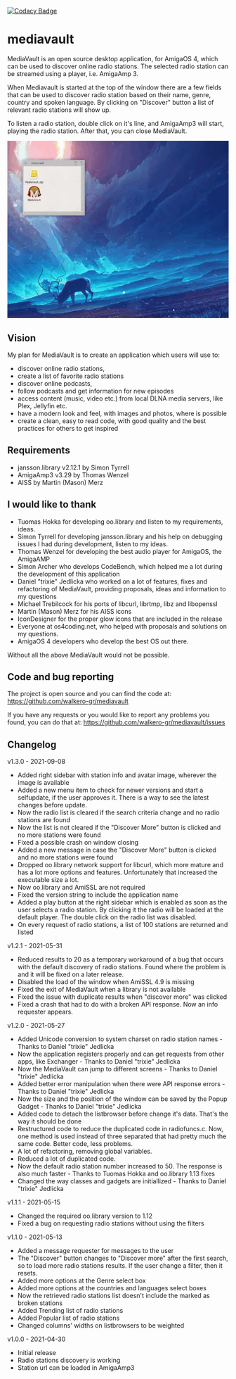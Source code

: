 [![Codacy Badge](https://api.codacy.com/project/badge/Grade/634c72a5f74142228ed82c47848ba17d)](https://app.codacy.com/gh/walkero-gr/mediavault?utm_source=github.com&utm_medium=referral&utm_content=walkero-gr/mediavault&utm_campaign=Badge_Grade_Settings)

# mediavault

MediaVault is an open source desktop application, for AmigaOS 4, which can be
used to discover online radio stations. The selected radio station can be
streamed using a player, i.e. AmigaAmp 3.

When Mediavault is started at the top of the window there are a few fields
that can be used to discover radio station based on their name, genre, country
and spoken language. By clicking on "Discover" button a list of relevant radio
stations will show up.

To listen a radio station, double click on it's line, and AmigaAmp3 will
start, playing the radio station. After that, you can close MediaVault.

![preview](img/mediavault_1.0.0_pre.gif)

Vision
--------------------------
My plan for MediaVault is to create an application which users will use to:
- discover online radio stations,
- create a list of favorite radio stations
- discover online podcasts,
- follow podcasts and get information for new episodes
- access content (music, video etc.) from local DLNA media servers, like
  Plex, Jellyfin etc.
- have a modern look and feel, with images and photos, where is possible
- create a clean, easy to read code, with good quality and the best practices
  for others to get inspired

Requirements
--------------------------
* jansson.library v2.12.1 by Simon Tyrrell
* AmigaAmp3 v3.29 by Thomas Wenzel
* AISS by Martin (Mason) Merz

I would like to thank
--------------------------
- Tuomas Hokka for developing oo.library and listen to my requirements, ideas.
- Simon Tyrrell for developing jansson.library and his help on debugging
  issues I had during development, listen to my ideas.
- Thomas Wenzel for developing the best audio player for AmigaOS, the AmigaAMP
- Simon Archer who develops CodeBench, which helped me a lot during the
  development of this application                         
- Daniel "trixie" Jedlicka who worked on a lot of features, fixes and 
  refactoring of MediaVault, providing proposals, ideas and information
  to my questions
- Michael Trebilcock for his ports of libcurl, librtmp, libz and
  libopenssl
- Martin (Mason) Merz for his AISS icons
- IconDesigner for the proper glow icons that are included in the release
- Everyone at os4coding.net, who helped with proposals and solutions on
  my questions.
- AmigaOS 4 developers who develop the best OS out there.

Without all the above MediaVault would not be possible.

Code and bug reporting
--------------------------
The project is open source and you can find the code at:
https://github.com/walkero-gr/mediavault

If you have any requests or you would like to report any problems you found,
you can do that at:
https://github.com/walkero-gr/mediavault/issues


Changelog
--------------------------

v1.3.0 - 2021-09-08
* Added right sidebar with station info and avatar image, wherever the image is available
* Added a new menu item to check for newer versions and start a selfupdate, if the user approves it. There is a way to see the latest changes before update.
* Now the radio list is cleared if the search criteria change and no radio stations are found
* Now the list is not cleared if the "Discover More" button is clicked and no more stations were found
* Fixed a possible crash on window closing
* Added a new message in case the "Discover More" button is clicked and no more stations were found
* Dropped oo.library network support for libcurl, which more mature and has a lot more options and features. Unfortunately that increased the executable size a lot.
* Now oo.library and AmiSSL are not required
* Fixed the version string to include the application name
* Added a play button at the right sidebar which is enabled as soon as the user selects a radio station. By clicking it the radio will be loaded at the default player. The double click on the radio list was disabled.
* On every request of radio stations, a list of 100 stations are returned and listed

v1.2.1 - 2021-05-31
* Reduced results to 20 as a temporary workaround of a bug that occurs with the default discovery of radio stations. Found where the problem is and it will be fixed on a later release.
* Disabled the load of the window when AmiSSL 4.9 is missing
* Fixed the exit of MediaVault when a library is not available
* Fixed the issue with duplicate results when "discover more" was clicked
* Fixed a crash that had to do with a broken API response. Now an info requester appears.

v1.2.0 - 2021-05-27
* Added Unicode conversion to system charset on radio station names - Thanks to Daniel "trixie" Jedlicka
* Now the application registers properly and can get requests from other apps, like Exchanger - Thanks to Daniel "trixie" Jedlicka
* Now the MediaVault can jump to different screens - Thanks to Daniel "trixie" Jedlicka
* Added better error manipulation when there were API response errors - Thanks to Daniel "trixie" Jedlicka
* Now the size and the position of the window can be saved by the Popup Gadget - Thanks to Daniel "trixie" Jedlicka
* Added code to detach the listbrowser before change it's data. That's the way it should be done
* Restructured code to reduce the duplicated code in radiofuncs.c. Now, one method is used instead of three separated that had pretty much the same code. Better code, less problems.
* A lot of refactoring, removing global variables.
* Reduced a lot of duplicated code.                                                  
* Now the default radio station number increased to 50. The response is also much faster - Thanks to Tuomas Hokka and oo.library 1.13 fixes
* Changed the way classes and gadgets are initiallized - Thanks to Daniel "trixie" Jedlicka

v1.1.1 - 2021-05-15
* Changed the required oo.library version to 1.12
* Fixed a bug on requesting radio stations without using the filters

v1.1.0 - 2021-05-13
* Added a message requester for messages to the user
* The "Discover" button changes to "Discover more" after the first search, so to load more radio stations results. If the user change a filter, then it resets.
* Added more options at the Genre select box
* Added more options at the countries and languages select boxes
* Now the retrieved radio stations list doesn't include the marked as broken stations
* Added Trending list of radio stations
* Added Popular list of radio stations
* Changed columns' widths on listbrowsers to be weighted

v1.0.0 - 2021-04-30
* Initial release
* Radio stations discovery is working
* Station url can be loaded in AmigaAmp3
